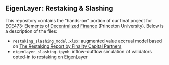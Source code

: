 ## EigenLayer: Restaking & Slashing

This repository contains the "hands-on" portion of our final project for [ECE473: Elements of Decentralized Finance](https://web3.princeton.edu/elements-of-defi/) (Princeton University). Below is a description of the files:

- `restaking_slashing_model.xlsx`: augmented value accrual model based on [The Restaking Report by Finality Capital Partners](https://www.restakingreport.com/)
- `eigenlayer_slashing.ipynb`: inflow-outflow simulation of validators opted-in to restaking on EigenLayer
